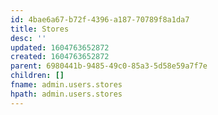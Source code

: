 ```yaml
---
id: 4bae6a67-b72f-4396-a187-70789f8a1da7
title: Stores
desc: ''
updated: 1604763652872
created: 1604763652872
parent: 6980441b-9485-49c0-85a3-5d58e59a7f7e
children: []
fname: admin.users.stores
hpath: admin.users.stores
---
```



